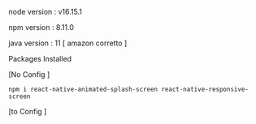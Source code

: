 node version : v16.15.1

npm version : 8.11.0

java version : 11 [ amazon corretto ]

Packages Installed
 

[No Config ]

```
npm i react-native-animated-splash-screen react-native-responsive-screen
```

[to Config ]

